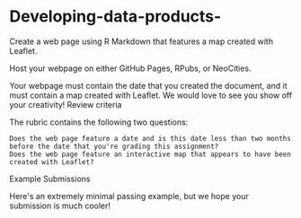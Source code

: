 # Developing-data-products-

Create a web page using R Markdown that features a map created with Leaflet.

Host your webpage on either GitHub Pages, RPubs, or NeoCities.

Your webpage must contain the date that you created the document, and it must contain a map created with Leaflet. We would love to see you show off your creativity!
Review criteria

The rubric contains the following two questions:

    Does the web page feature a date and is this date less than two months before the date that you're grading this assignment?
    Does the web page feature an interactive map that appears to have been created with Leaflet?

Example Submissions

Here's an extremely minimal passing example, but we hope your submission is much cooler!
